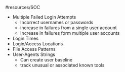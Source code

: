 #resources/SOC 

- Multiple Failed Login Attempts
	- Incorrect usernames or passwords 
	- increase in failures from a single user account 
	- Increase in failures form multiple user accounts 
- Login Times 
- Login/Access Locations 
- File Access Patterns 
- User-Agents Strings 
	- Can create user baseline 
	- track unusual or associated known tools